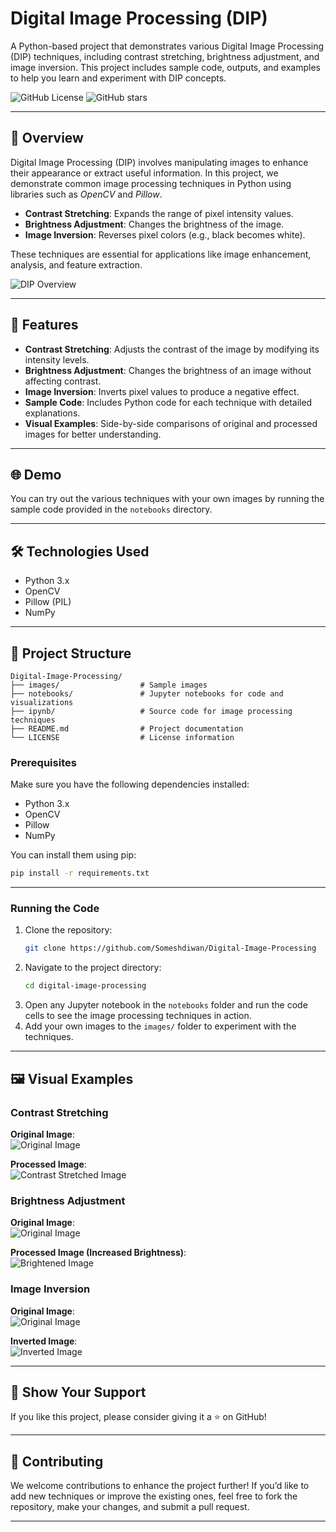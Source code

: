 # Digital Image Processing (DIP)

A Python-based project that demonstrates various Digital Image Processing (DIP) techniques, including contrast stretching, brightness adjustment, and image inversion. This project includes sample code, outputs, and examples to help you learn and experiment with DIP concepts.

![GitHub License](https://img.shields.io/github/license/Someshdiwan/Digital-Image-Processing)
![GitHub stars](https://img.shields.io/github/stars/Someshdiwan/Digital-Image-Processing)

---

## 🚀 Overview  

Digital Image Processing (DIP) involves manipulating images to enhance their appearance or extract useful information. In this project, we demonstrate common image processing techniques in Python using libraries such as *OpenCV* and *Pillow*.

- **Contrast Stretching**: Expands the range of pixel intensity values.
- **Brightness Adjustment**: Changes the brightness of the image.
- **Image Inversion**: Reverses pixel colors (e.g., black becomes white).

These techniques are essential for applications like image enhancement, analysis, and feature extraction.

![DIP Overview](https://file.io/UVggE9yDETz2)  

---

## 🔧 Features  

- **Contrast Stretching**: Adjusts the contrast of the image by modifying its intensity levels.
- **Brightness Adjustment**: Changes the brightness of an image without affecting contrast.
- **Image Inversion**: Inverts pixel values to produce a negative effect.
- **Sample Code**: Includes Python code for each technique with detailed explanations.
- **Visual Examples**: Side-by-side comparisons of original and processed images for better understanding.

---

## 🌐 Demo  

You can try out the various techniques with your own images by running the sample code provided in the `notebooks` directory.

---

## 🛠️ Technologies Used  

- Python 3.x  
- OpenCV  
- Pillow (PIL)  
- NumPy  

---

## 📂 Project Structure  

```plaintext
Digital-Image-Processing/
├── images/                  # Sample images
├── notebooks/               # Jupyter notebooks for code and visualizations
├── ipynb/                   # Source code for image processing techniques
├── README.md                # Project documentation
└── LICENSE                  # License information
```

### Prerequisites  

Make sure you have the following dependencies installed:  
- Python 3.x  
- OpenCV  
- Pillow  
- NumPy  

You can install them using pip:  
```bash
pip install -r requirements.txt
```

---

### Running the Code  

1. Clone the repository:
   ```bash
   git clone https://github.com/Someshdiwan/Digital-Image-Processing
   ```
2. Navigate to the project directory:
   ```bash
   cd digital-image-processing
   ```
3. Open any Jupyter notebook in the `notebooks` folder and run the code cells to see the image processing techniques in action.
4. Add your own images to the `images/` folder to experiment with the techniques.

---

## 🖼️ Visual Examples  

### Contrast Stretching  
**Original Image**:  
![Original Image](https://github.com/Someshdiwan/Digital-Image-Processing/blob/master/ImageProcessingInput.jpg)  

**Processed Image**:  
![Contrast Stretched Image](https://github.com/Someshdiwan/Digital-Image-Processing/blob/master/ImageProcessingOutput.png)  

### Brightness Adjustment  
**Original Image**:  
![Original Image](https://github.com/Someshdiwan/Digital-Image-Processing/blob/master/MorphologicalOutput.png)  

**Processed Image (Increased Brightness)**:  
![Brightened Image](https://github.com/Someshdiwan/Digital-Image-Processing/blob/master/MorphologicalInput.jpeg)  

### Image Inversion  
**Original Image**:  
![Original Image](https://github.com/Someshdiwan/Digital-Image-Processing/blob/master/Smoothing%26SharpeningImageOutput.png)  

**Inverted Image**:  
![Inverted Image](https://github.com/Someshdiwan/Digital-Image-Processing/blob/master/Smoothing%26SharpeningImageOutput.png)  

---

## 🌟 Show Your Support  

If you like this project, please consider giving it a ⭐ on GitHub!

---

## 🤝 Contributing  

We welcome contributions to enhance the project further! If you’d like to add new techniques or improve the existing ones, feel free to fork the repository, make your changes, and submit a pull request.

---
